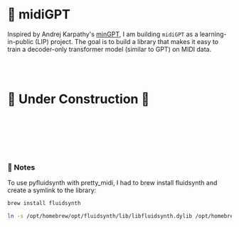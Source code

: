 # 🎹 midiGPT

Inspired by Andrej Karpathy's [minGPT](https://github.com/karpathy/minGPT), I am building `midiGPT` as a learning-in-public (LIP) project. The goal is to build a library that makes it easy to train a decoder-only transformer model (similar to GPT) on MIDI data. 

<br>
<br>

# 🚧 Under Construction 🚧

<br>
<br>
<br>
<br>
<br>

### 📝 Notes
To use pyfluidsynth with pretty_midi, I had to brew install fluidsynth and create a symlink to the library:

```bash
brew install fluidsynth

ln -s /opt/homebrew/opt/fluidsynth/lib/libfluidsynth.dylib /opt/homebrew/Caskroom/miniforge/base/envs/midiGPT/lib/libfluidsynth.dylib
```
